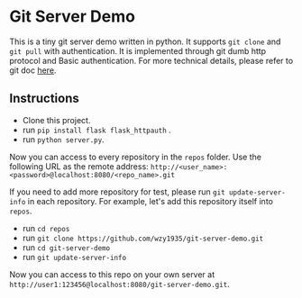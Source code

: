 # Git Server Demo

This is a tiny git server demo written in python. It supports `git clone` and `git pull` with authentication. It is implemented through git dumb http protocol and Basic authentication. For more technical details, please refer to git doc [here](https://www.git-scm.com/docs/http-protocol).



## Instructions

- Clone this project.
- run `pip install flask flask_httpauth` .
- run `python server.py`.

Now you can access to every repository in the `repos` folder. Use the following URL as the remote address: `http://<user_name>:<password>@localhost:8080/<repo_name>.git`

If you need to add more repository for test, please run `git update-server-info` in each repository. For example, let's add this repository itself into `repos`.  

- run `cd repos`
- run `git clone https://github.com/wzy1935/git-server-demo.git`
- run `cd git-server-demo ` 
- run `git update-server-info`

Now you can access to this repo on your own server at `http://user1:123456@localhost:8080/git-server-demo.git`.

